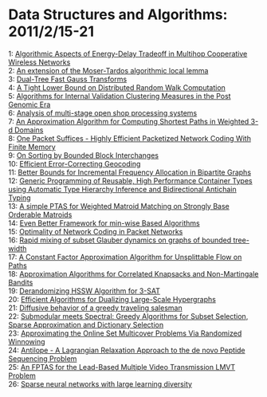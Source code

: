 # Data Structures and Algorithms: 2011/2/15-21  
1: [Algorithmic Aspects of Energy-Delay Tradeoff in Multihop Cooperative  Wireless Networks](https://doi.org/10.48550/arXiv.1102.2825)  
2: [An extension of the Moser-Tardos algorithmic local lemma](https://doi.org/10.48550/arXiv.1102.2853)  
3: [Dual-Tree Fast Gauss Transforms](https://doi.org/10.48550/arXiv.1102.2878)  
4: [A Tight Lower Bound on Distributed Random Walk Computation](https://doi.org/10.48550/arXiv.1102.2906)  
5: [Algorithms for Internal Validation Clustering Measures in the Post  Genomic Era](https://doi.org/10.48550/arXiv.1102.2915)  
6: [Analysis of multi-stage open shop processing systems](https://doi.org/10.48550/arXiv.1102.3029)  
7: [An Approximation Algorithm for Computing Shortest Paths in Weighted 3-d  Domains](https://doi.org/10.48550/arXiv.1102.3165)  
8: [One Packet Suffices - Highly Efficient Packetized Network Coding With  Finite Memory](https://doi.org/10.48550/arXiv.1102.3204)  
9: [On Sorting by Bounded Block Interchanges](https://doi.org/10.48550/arXiv.1102.3245)  
10: [Efficient Error-Correcting Geocoding](https://doi.org/10.48550/arXiv.1102.3306)  
11: [Better Bounds for Incremental Frequency Allocation in Bipartite Graphs](https://doi.org/10.48550/arXiv.1102.3393)  
12: [Generic Programming of Reusable, High Performance Container Types using  Automatic Type Hierarchy Inference and Bidirectional Antichain Typing](https://doi.org/10.48550/arXiv.1102.3420)  
13: [A simple PTAS for Weighted Matroid Matching on Strongly Base Orderable  Matroids](https://doi.org/10.48550/arXiv.1102.3491)  
14: [Even Better Framework for min-wise Based Algorithms](https://doi.org/10.48550/arXiv.1102.3537)  
15: [Optimality of Network Coding in Packet Networks](https://doi.org/10.48550/arXiv.1102.3569)  
16: [Rapid mixing of subset Glauber dynamics on graphs of bounded tree-width](https://doi.org/10.48550/arXiv.1102.3635)  
17: [A Constant Factor Approximation Algorithm for Unsplittable Flow on Paths](https://doi.org/10.48550/arXiv.1102.3643)  
18: [Approximation Algorithms for Correlated Knapsacks and Non-Martingale  Bandits](https://doi.org/10.48550/arXiv.1102.3749)  
19: [Derandomizing HSSW Algorithm for 3-SAT](https://doi.org/10.48550/arXiv.1102.3766)  
20: [Efficient Algorithms for Dualizing Large-Scale Hypergraphs](https://doi.org/10.48550/arXiv.1102.3813)  
21: [Diffusive behavior of a greedy traveling salesman](https://doi.org/10.48550/arXiv.1102.3930)  
22: [Submodular meets Spectral: Greedy Algorithms for Subset Selection,  Sparse Approximation and Dictionary Selection](https://doi.org/10.48550/arXiv.1102.3975)  
23: [Approximating the Online Set Multicover Problems Via Randomized  Winnowing](https://doi.org/10.48550/arXiv.1102.4005)  
24: [Antilope - A Lagrangian Relaxation Approach to the de novo Peptide  Sequencing Problem](https://doi.org/10.48550/arXiv.1102.4016)  
25: [An FPTAS for the Lead-Based Multiple Video Transmission LMVT Problem](https://doi.org/10.48550/arXiv.1102.4129)  
26: [Sparse neural networks with large learning diversity](https://doi.org/10.48550/arXiv.1102.4240)  